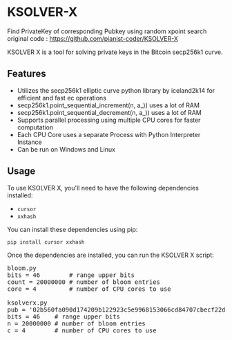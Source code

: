 # KSOLVER-X
Find PrivateKey of corresponding Pubkey using random xpoint search<br>
original code : https://github.com/pianist-coder/KSOLVER-X

KSOLVER X is a tool for solving private keys in the Bitcoin secp256k1 curve.

## Features

- Utilizes the secp256k1 elliptic curve python library by iceland2k14 for efficient and fast ec operations
- secp256k1.point_sequential_increment(n, a_)) uses a lot of RAM
- secp256k1.point_sequential_decrement(n, a_)) uses a lot of RAM
- Supports parallel processing using multiple CPU cores for faster computation
- Each CPU Core uses a separate Process with Python Interpreter Instance
- Can be run on Windows and Linux

## Usage

To use KSOLVER X, you'll need to have the following dependencies installed:

- `cursor`
- `xxhash`

You can install these dependencies using pip:

```
pip install cursor xxhash
```

Once the dependencies are installed, you can run the KSOLVER X script:
<pre>
bloom.py
bits = 46        # range upper bits
count = 20000000 # number of bloom entries
core = 4         # number of CPU cores to use

ksolverx.py
pub = '02b560fa090d174209b122923c5e9968153066cd84707cbecf22dbfd11e15f0ec3' # pubkey to search private key
bits = 46    # range upper bits
n = 20000000 # number of bloom entries
c = 4        # number of CPU cores to use
</pre>
